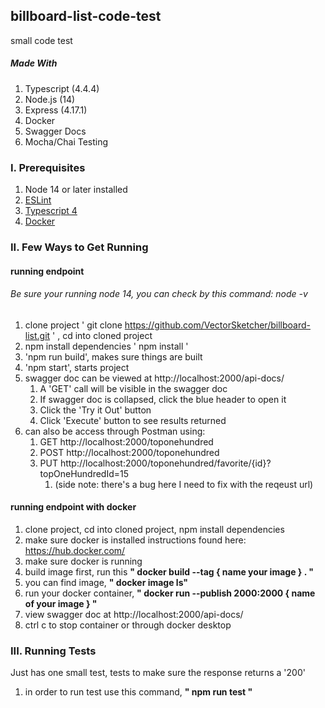 ## billboard-list-code-test
small code test
##### Made With
1. Typescript (4.4.4)
2. Node.js (14)
3. Express (4.17.1)
4. Docker
5. Swagger Docs
6. Mocha/Chai Testing
### I. Prerequisites
1. Node 14 or later installed
2. [ESLint](https://eslint.org/)
3. [Typescript 4](https://www.typescriptlang.org/docs/) 
4. [Docker](https://www.docker.com/blog/getting-started-with-docker-using-node-jspart-i/)

### II. Few Ways to Get Running
#### running endpoint 
###### Be sure your running node 14, you can check by this command: node -v
1. clone project ' git clone https://github.com/VectorSketcher/billboard-list.git ' , cd into cloned project
2. npm install dependencies ' npm install '
3. 'npm run build', makes sure things are built
4. 'npm start', starts project
5. swagger doc can be viewed at http://localhost:2000/api-docs/
    1. A 'GET' call will be visible in the swagger doc
    2. If swagger doc is collapsed, click the blue header to open it
    3. Click the 'Try it Out' button
    4. Click 'Execute' button to see results returned 
6. can also be access through Postman using: 
    1. GET http://localhost:2000/toponehundred
    2. POST http://localhost:2000/toponehundred
    3. PUT http://localhost:2000/toponehundred/favorite/{id}?topOneHundredId=15
        1. (side note: there's a bug here I need to fix with the reqeust url)
#### running endpoint with docker 
1. clone project, cd into cloned project, npm install dependencies
2. make sure docker is installed instructions found here: https://hub.docker.com/
3. make sure docker is running
4. build image first, run this **" docker build --tag { name your image } . "**
5. you can find image, **" docker image ls"**
6. run your docker container, **" docker run --publish 2000:2000 { name of your image } "**
7. view swagger doc at http://localhost:2000/api-docs/ 
8. ctrl c to stop container or through docker desktop

### III. Running Tests
Just has one small test, tests to make sure the response returns a '200'
1. in order to run test use this command, **" npm run test "**

